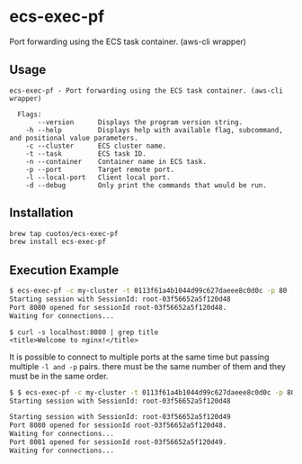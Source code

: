 # ecs-exec-pf

Port forwarding using the ECS task container. (aws-cli wrapper)

## Usage

```
ecs-exec-pf - Port forwarding using the ECS task container. (aws-cli wrapper)

  Flags:
       --version      Displays the program version string.
    -h --help         Displays help with available flag, subcommand, and positional value parameters.
    -c --cluster      ECS cluster name.
    -t --task         ECS task ID.
    -n --container    Container name in ECS task.
    -p --port         Target remote port.
    -l --local-port   Client local port.
    -d --debug        Only print the commands that would be run.
```

## Installation

```sh
brew tap cuotos/ecs-exec-pf
brew install ecs-exec-pf
```

## Execution Example

```sh
$ ecs-exec-pf -c my-cluster -t 0113f61a4b1044d99c627daeee8c0d0c -p 80 -l 8080
Starting session with SessionId: root-03f56652a5f120d48
Port 8080 opened for sessionId root-03f56652a5f120d48.
Waiting for connections...
```

```
$ curl -s localhost:8080 | grep title
<title>Welcome to nginx!</title>
```

It is possible to connect to multiple ports at the same time but passing multiple `-l and -p` pairs. there must be the same number of them and they must be in the same order.

```sh
$ $ ecs-exec-pf -c my-cluster -t 0113f61a4b1044d99c627daeee8c0d0c -p 80 -l 8080 -p 81 -l 8081
Starting session with SessionId: root-03f56652a5f120d48

Starting session with SessionId: root-03f56652a5f120d49
Port 8080 opened for sessionId root-03f56652a5f120d48.
Waiting for connections...
Port 8081 opened for sessionId root-03f56652a5f120d49.
Waiting for connections...
```